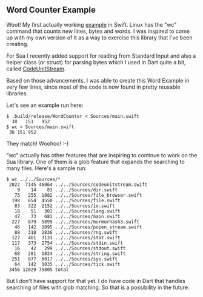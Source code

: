 
Word Counter Example
--------------------

Woot! My first actually working [example](Sources/main.swift) in Swift. Linux
has the "wc" command that counts new lines, bytes and words. I was inspired to
come up with my own version of it as a way to exercise this library that I've
been creating.

For Sua I recently added support for reading from Standard Input and also
a helper class (or struct) for parsing bytes which I used in Dart quite a bit,
called [CodeUnitStream](../../Sources/codeunitstream.swift).

Based on those advancements, I was able to create this Word Example in very few
lines, since most of the code is now found in pretty reusable libraries.

Let's see an example run here:

```
$ .build/release/WordCounter < Sources/main.swift
  38   151   952
$ wc < Sources/main.swift
 38 151 952
 ```

They match! Woohoo! :-)

"wc" actually has other features that are inspiring to continue to work on the
Sua library. One of them is a glob feature that expands the searching to many
files. Here's a sample run:

```
$ wc ../../Sources/*
 2022  7145 46064 ../../Sources/codeunitstream.swift
    9    14    83 ../../Sources/dir.swift
   75   255  1882 ../../Sources/file_browser.swift
  198   654  4550 ../../Sources/file.swift
   83   322  2152 ../../Sources/io.swift
   18    51   301 ../../Sources/lang.swift
   47    73   681 ../../Sources/main.swift
  227   879  5899 ../../Sources/murmurhash3.swift
   46   142  1095 ../../Sources/popen_stream.swift
   88   318  2036 ../../Sources/rng.swift
  127   461  3133 ../../Sources/stat.swift
  117   373  2754 ../../Sources/stdin.swift
   16    42   299 ../../Sources/stdout.swift
   68   281  1824 ../../Sources/string.swift
  251   877  6017 ../../Sources/sys.swift
   64   142  1035 ../../Sources/tick.swift
 3456 12029 79805 total
 ```

 But I don't have support for that yet. I do have code in Dart that handles
 searching of files with glob matching. So that is a possibility in the future.
